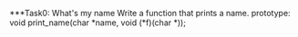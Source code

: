 ***Task0: What's my name
   Write a function that prints a name.
    prototype: void print_name(char *name, void (*f)(char *));
